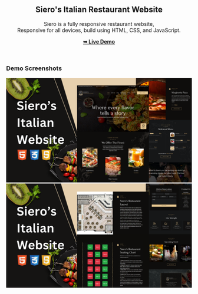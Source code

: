 <div align="center">

  <h2 align="center">Siero's Italian Restaurant Website</h2>

  Siero is a fully responsive restaurant website, <br />Responsive for all devices, build using HTML, CSS, and JavaScript.

  <a href="https://christineobregon2.github.io/Siero-Website/"><strong>➥ Live Demo</strong></a>

</div>

<br />

### Demo Screenshots

![Siero Desktop Demo](./readme-images/desktop-1.png "Desktop Demo")
![Siero Desktop Demo](./readme-images/desktop-2.png "Desktop Demo")
